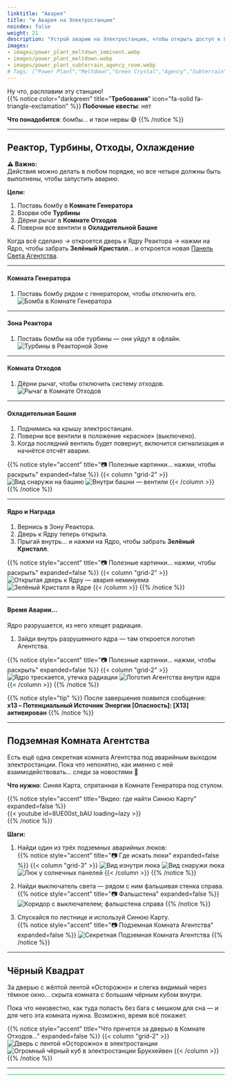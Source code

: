 ```yaml
---
linktitle: "Авария"
title: "☢️ Авария на Электростанции"
noindex: false
weight: 21
description: "Устрой аварию на Электростанции, чтобы открыть доступ к Ядру и получить Зелёный Кристалл. В этом гайде пошаговые инструкции, картинки и заметки о скрытой Подземной Комнате Агентства."
images:
- images/power_plant_meltdown_imminent.webp
- images/power_plant_meltdown.webp
- images/power_plant_subterrain_agency_room.webp
# Tags: ["Power Plant","Meltdown","Green Crystal","Agency","Subterrain","X13"]
---
```


Ну что, расплавим эту станцию!  
{{% notice color="darkgreen" title="**Требования**" icon="fa-solid fa-triangle-exclamation" %}}
**Побочные квесты**: нет  

**Что понадобится**: бомбы… и твои нервы 😅
{{% /notice %}}

---

## Реактор, Турбины, Отходы, Охлаждение

**⚠️ Важно:**  
Действия можно делать в любом порядке, но все четыре должны быть выполнены, чтобы запустить аварию.

**Цели:**
1. Поставь бомбу в **Комнате Генератора**  
2. Взорви обе **Турбины**  
3. Дёрни рычаг в **Комнате Отходов**  
4. Поверни все вентили в **Охладительной Башне**

Когда всё сделано → откроется дверь к Ядру Реактора → нажми на Ядро, чтобы забрать **Зелёный Кристалл**… и откроется новая [Панель Света Агентства](casebook/light_panel/#x13).

---

#### Комната Генератора

1. Поставь бомбу рядом с генератором, чтобы отключить его.  
![Бомба в Комнате Генератора](/images/bh/power_plant_generator_room.webp?width=400px)

---

#### Зона Реактора

1. Поставь бомбы на обе турбины — они уйдут в офлайн.  
![Турбины в Реакторной Зоне](/images/bh/power_plant_reactor_room_with_turbines.webp?width=400px)

---

#### Комната Отходов

1. Дёрни рычаг, чтобы отключить систему отходов.  
![Рычаг в Комнате Отходов](/images/bh/power_plant_waste_room.webp?width=400px)

---

#### Охладительная Башня

1. Поднимись на крышу электростанции.  
2. Поверни все вентили в положение «красное» (выключено).  
3. Когда последний вентиль будет повернут, включится сигнализация и начнётся отсчёт аварии.  

{{% notice style="accent" title="📷 Полезные картинки… нажми, чтобы раскрыть" expanded=false %}}
{{< column "grid-2" >}}
![Вид снаружи на башню](/images/bh/power_plant_water_cooler_outside.webp?width=400px)
![Внутри башни — вентили](/images/bh/power_plant_water_cooler_inside.webp?width=400px)
{{< /column >}}
{{% /notice %}}

---

#### Ядро и Награда

1. Вернись в Зону Реактора.  
2. Дверь к Ядру теперь открыта.  
3. Прыгай внутрь… и нажми на Ядро, чтобы забрать **Зелёный Кристалл**.  

{{% notice style="accent" title="📷 Полезные картинки… нажми, чтобы раскрыть" expanded=false %}}
{{< column "grid-2" >}}
![Открытая дверь к Ядру — авария неминуема](/images/bh/power_plant_meltdown_imminent.webp?width=400px)
![Зелёный Кристалл в Ядре](/images/bh/power_plant_green_crystal.webp?width=400px)
{{< /column >}} 
{{% /notice %}}

---

#### Время Аварии...
Ядро разрушается, из него хлещет радиация.  

1. Зайди внутрь разрушенного ядра — там откроется логотип Агентства.  

{{% notice style="accent" title="📷 Полезные картинки… нажми, чтобы раскрыть" expanded=false %}}
{{< column "grid-2" >}}
![Ядро трескается, утечка радиации](/images/bh/power_plant_meltdown.webp)
![Логотип Агентства внутри ядра](/images/bh/power_plant_agency_logo.webp)
{{< /column >}} 
{{% /notice %}}

{{% notice style="tip" %}}
После завершения появится сообщение:  
**x13 – Потенциальный Источник Энергии [Опасность]: [X13] активирован**
{{% /notice %}}

---

## Подземная Комната Агентства

Есть ещё одна секретная комната Агентства под аварийным выходом электростанции. Пока что непонятно, как именно с ней взаимодействовать… следи за новостями 👀  

**Что нужно**: Синяя Карта, спрятанная в Комнате Генератора под стулом.  

{{% notice style="accent" title="Видео: где найти Синюю Карту" expanded=false %}}  
{{< youtube id=8UE00st_bAU loading=lazy >}}  
{{% /notice %}}

**Шаги:**
1. Найди один из трёх подземных аварийных люков:  
   {{% notice style="accent" title="📷 Где искать люки" expanded=false %}}
   {{< column "grid-3" >}}
   ![Вид изнутри люка](/images/bh/power_plant_emergency_escape_hatch_inside.webp)
   ![Вид снаружи люка](/images/bh/power_plant_emergency_escape_hatch_outside.webp)
   ![Люк у солнечных панелей](/images/bh/power_plant_emergency_escape_hatch_by_solar_panels.webp)
   {{< /column >}}
   {{% /notice %}}

2. Найди выключатель света — рядом с ним фальшивая стенка справа.  
   {{% notice style="accent" title="📷 Фальшстена" expanded=false %}}
   ![Коридор с выключателем; фальшстена справа](/images/bh/power_plant_emergency_escape_hallway.webp)
   {{% /notice %}}

3. Спускайся по лестнице и используй Синюю Карту.  
   {{% notice style="accent" title="📷 Подземная Комната Агентства" expanded=false %}}
   ![Секретная Подземная Комната Агентства](/images/bh/power_plant_subterrain_agency_room.webp)
   {{% /notice %}}

---

## Чёрный Квадрат

За дверью с жёлтой лентой «Осторожно» и слегка видимый через тёмное окно… скрыта комната с большим чёрным кубом внутри.  

Пока что неизвестно, как туда попасть без бага с мешком для сна — и для чего эта комната нужна. Возможно, время всё покажет.  

{{% notice style="accent" title="Что прячется за дверью в Комнате Отходов…" expanded=false %}}
{{< column "grid-2" >}}
![Дверь с лентой «Осторожно» в электростанции](/images/bh/power_plant_caution_door.webp)
![Огромный чёрный куб в электростанции Брукхейвен](/images/bh/power_plant_large_black_square.webp)
{{< /column >}}
{{% /notice %}}

---

<hr style="background-color:#28b44c" size=8>
